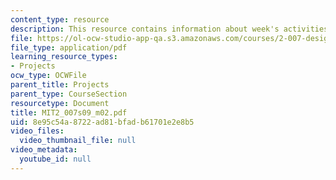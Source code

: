 ```yaml
---
content_type: resource
description: This resource contains information about week's activities and deliverables.
file: https://ol-ocw-studio-app-qa.s3.amazonaws.com/courses/2-007-design-and-manufacturing-i-spring-2009/8e95c54a8722ad81bfadb61701e2e8b5_MIT2_007s09_m02.pdf
file_type: application/pdf
learning_resource_types:
- Projects
ocw_type: OCWFile
parent_title: Projects
parent_type: CourseSection
resourcetype: Document
title: MIT2_007s09_m02.pdf
uid: 8e95c54a-8722-ad81-bfad-b61701e2e8b5
video_files:
  video_thumbnail_file: null
video_metadata:
  youtube_id: null
---
```

